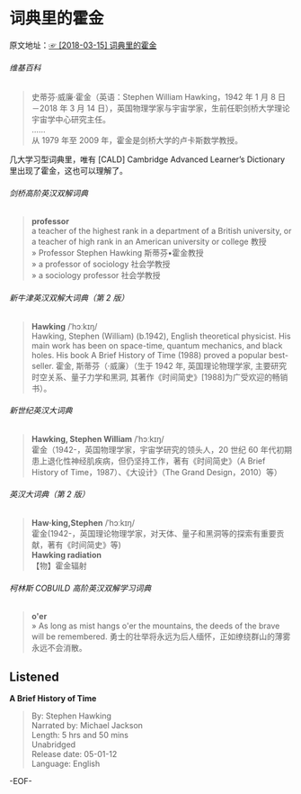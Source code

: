 # 词典里的霍金          
原文地址：[☞ [2018-03-15] 词典里的霍金 ](http://mp.weixin.qq.com/s/vxlJWJ9Z8WqKgLecZykyRA)            
          
###### 维基百科          
>史蒂芬·威廉·霍金（英语：Stephen William Hawking，1942 年 1 月 8 日－2018 年 3 月 14 日），英国物理学家与宇宙学家，生前任职剑桥大学理论宇宙学中心研究主任。          
……          
从 1979 年至 2009 年，霍金是剑桥大学的卢卡斯数学教授。          
          
几大学习型词典里，唯有 [CALD] Cambridge Advanced Learner’s Dictionary 里出现了霍金，这也可以理解了。          
          
###### 剑桥高阶英汉双解词典          
>**professor**          
a teacher of the highest rank in a department of a British university, or a teacher of high rank in an American university or college 教授          
» Professor Stephen Hawking 斯蒂芬•霍金教授          
» a professor of sociology 社会学教授          
» a sociology professor 社会学教授          
          
###### 新牛津英汉双解大词典（第 2 版）          
>**Hawking** /ˈhɔːkɪŋ/            
Hawking, Stephen (William) (b.1942), English theoretical physicist. His main work has been on space-time, quantum mechanics, and black holes. His book A Brief History of Time (1988) proved a popular best-seller. 霍金, 斯蒂芬（·威廉）（生于 1942 年, 英国理论物理学家, 主要研究时空关系、量子力学和黑洞, 其著作《时间简史》[1988]为广受欢迎的畅销书）。          
          
###### 新世纪英汉大词典          
>**Hawking, Stephen William** /ˈhɔːkɪŋ/          
霍金（1942-，英国物理学家，宇宙学研究的领头人，20 世纪 60 年代初期患上退化性神经肌疾病，但仍坚持工作，著有《时间简史》（A Brief History of Time，1987）、《大设计》（The Grand Design，2010）等）          
          
###### 英汉大词典（第 2 版）          
>**Haw·king,Stephen** /ˈhɔːkɪŋ/          
霍金(1942-，英国理论物理学家，对天体、量子和黑洞等的探索有重要贡献，著有《时间简史》等)          
**Hawking radiation**          
【物】霍金辐射          
          
###### 柯林斯 COBUILD 高阶英汉双解学习词典          
>**o'er**          
» As long as mist hangs o'er the mountains, the deeds of the brave will be remembered. 勇士的壮举将永远为后人缅怀，正如缭绕群山的薄雾永远不会消散。          
          
          
## Listened          
**A Brief History of Time**          
>By: Stephen Hawking          
Narrated by: Michael Jackson          
Length: 5 hrs and 50 mins          
Unabridged          
Release date: 05-01-12          
Language: English          
          
-EOF-          
